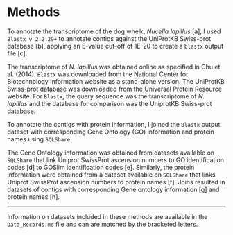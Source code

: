 # Methods

To annotate the transcriptome of the dog whelk, *Nucella lapillus* [a], I used `Blastx v 2.2.29+` to annotate contigs against the UniProtKB Swiss-prot database [b], applying an E-value cut-off of 1E-20 to create a `blastx` output file [c]. 

The transcriptome of *N. lapillus* was obtained online as specified in Chu et al. (2014). `Blastx` was downloaded from the National Center for Biotechnology Information website as a stand-alone version. The UniProtKB Swiss-prot database was downloaded from the Universal Protein Resource website. For `Blastx`, the query sequence was the transcriptome of *N. lapillus* and the database for comparison was the UniprotKB Swiss-prot database. 

To annotate the contigs with protein information, I joined the `Blastx` output dataset with corresponding Gene Ontology (GO) information and protein names using `SQLShare`.

The Gene Ontology information was obtained from datasets available on `SQLShare` that link Uniprot SwissProt ascension numbers to GO identification codes [d] to GOSlim identification codes [e]. Similarly, the protein information were obtained from a dataset available on `SQLShare` that links Uniprot SwissProt ascension numbers to protein names [f]. Joins resulted in datasets of contigs with corresponding Gene ontology information [g] and protein names [h].

-------------------------------------------

Information on datasets included in these methods are available in the `Data_Records.md` file and can are matched by the bracketed letters.